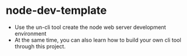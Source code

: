 <!--
 * @Author: chengdong
 * @Date: 2019-12-04 21:03:47
 * @LastEditTime : 2020-01-09 14:05:45
 * @LastEditors  : chengDong
 * @Description: readme
 * @FilePath: \node-dev-template\README.md
 -->
# node-dev-template

 - Use the un-cli tool create the node web server development environment 
 - At the same time, you can also learn how to build your own cli tool through this project.
